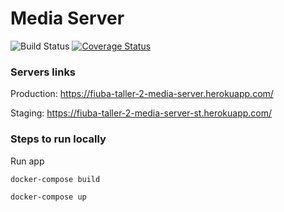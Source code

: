 # Media Server

![Build Status](https://travis-ci.com/AlejandroDaneri/fiuba-taller-2-media-server.svg?token=ava9qCpd7PfZyx79S5y4&branch=master)
[![Coverage Status](https://coveralls.io/repos/github/AlejandroDaneri/fiuba-taller-2-media-server/badge.svg?branch=master&t=CpB3Qi)](https://coveralls.io/github/AlejandroDaneri/fiuba-taller-2-media-server?branch=master)

### Servers links

Production: https://fiuba-taller-2-media-server.herokuapp.com/

Staging: https://fiuba-taller-2-media-server-st.herokuapp.com/

### Steps to run locally

Run app

`docker-compose build`

`docker-compose up`
